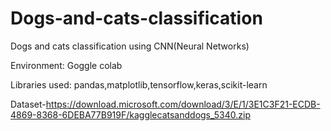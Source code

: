 # Dogs-and-cats-classification

Dogs and cats classification using CNN(Neural Networks)

Environment: Goggle colab

Libraries used: pandas,matplotlib,tensorflow,keras,scikit-learn

Dataset-https://download.microsoft.com/download/3/E/1/3E1C3F21-ECDB-4869-8368-6DEBA77B919F/kagglecatsanddogs_5340.zip
